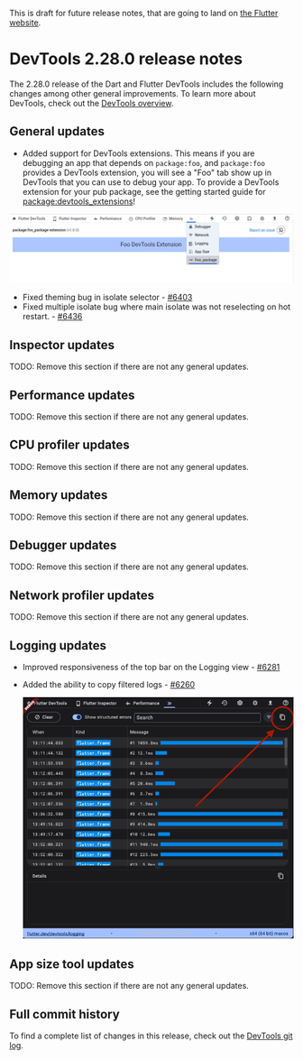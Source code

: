 This is draft for future release notes, that are going to land on
[the Flutter website](https://docs.flutter.dev/tools/devtools/release-notes).

# DevTools 2.28.0 release notes

The 2.28.0 release of the Dart and Flutter DevTools
includes the following changes among other general improvements.
To learn more about DevTools, check out the
[DevTools overview](https://docs.flutter.dev/tools/devtools/overview).

## General updates

* Added support for DevTools extensions. This means if you are debugging an app that
depends on `package:foo`, and `package:foo` provides a DevTools extension, you will
see a "Foo" tab show up in DevTools that you can use to debug your app. To provide a
DevTools extension for your pub package, see the getting started guide for 
[package:devtools_extensions](https://pub.dev/packages/devtools_extensions)!

![Example DevTools extension](images/example_devtools_extension.png "Example DevTools extension for package:foo_package")

* Fixed theming bug in isolate selector - [#6403](https://github.com/flutter/devtools/pull/6403)
* Fixed multiple isolate bug where main isolate was not reselecting on hot restart. - [#6436](https://github.com/flutter/devtools/pull/6436)

## Inspector updates

TODO: Remove this section if there are not any general updates.

## Performance updates

TODO: Remove this section if there are not any general updates.

## CPU profiler updates

TODO: Remove this section if there are not any general updates.

## Memory updates

TODO: Remove this section if there are not any general updates.

## Debugger updates

TODO: Remove this section if there are not any general updates.

## Network profiler updates

TODO: Remove this section if there are not any general updates.

## Logging updates

* Improved responsiveness of the top bar on the Logging view -
  [#6281](https://github.com/flutter/devtools/pull/6281)

* Added the ability to copy filtered logs -
  [#6260](https://github.com/flutter/devtools/pull/6260)

  ![The copy button on the Logging view to the right of the filter tool](images/logger_copy.png "The Logging view copy button")

## App size tool updates

TODO: Remove this section if there are not any general updates.

## Full commit history

To find a complete list of changes in this release, check out the
[DevTools git log](https://github.com/flutter/devtools/tree/v2.28.0).